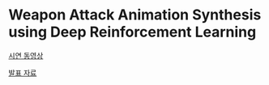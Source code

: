 # Weapon Attack Animation Synthesis using Deep Reinforcement Learning

[시연 동영상](https://youtu.be/ahxzhjmgX00)

[발표 자료](https://github.com/CritBear/RL_AttackAnimation/blob/main/%5B%EA%B9%80%EA%B2%BD%EB%AF%BC%5D%20%EC%BA%A1%EC%8A%A4%ED%86%A4%EB%94%94%EC%9E%90%EC%9D%B8%20%EC%B5%9C%EC%A2%85%EB%B0%9C%ED%91%9C%EC%9E%90%EB%A3%8C.pdf)
